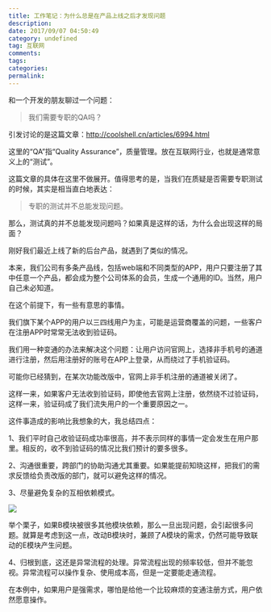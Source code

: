 ```yaml
---
title: 工作笔记：为什么总是在产品上线之后才发现问题
description:
date: 2017/09/07 04:50:49
category: undefined
tag: 互联网
comments:
tags:
categories:
permalink:
---
```



和一个开发的朋友聊过一个问题：

>我们需要专职的QA吗？

引发讨论的是这篇文章：http://coolshell.cn/articles/6994.html

<!--more-->

这里的“QA”指“Quality Assurance”，质量管理。放在互联网行业，也就是通常意义上的“测试”。

这篇文章的具体在这里不做展开。值得思考的是，当我们在质疑是否需要专职测试的时候，其实是相当直白地表达：

>专职的测试并不总能发现问题。

那么，测试真的并不总能发现问题吗？如果真是这样的话，为什么会出现这样的局面？

刚好我们最近上线了新的后台产品，就遇到了类似的情况。

本来，我们公司有多条产品线，包括web端和不同类型的APP，用户只要注册了其中任意一个产品，都会成为整个公司体系的会员，生成一个通用的ID。当然，用户自己未必知道。

在这个前提下，有一些有意思的事情。

我们旗下某个APP的用户以三四线用户为主，可能是运营商覆盖的问题，一些客户在注册APP时常常无法收到验证码。

我们用一种变通的办法来解决这个问题：让用户访问官网上，选择非手机号的通道进行注册，然后用注册好的账号在APP上登录，从而绕过了手机验证码。

可能你已经猜到，在某次功能改版中，官网上非手机注册的通道被关闭了。

这样一来，如果客户无法收到验证码，即使他去官网上注册，依然绕不过验证码，这样一来，验证码成了我们流失用户的一个重要原因之一。

这件事造成的影响比我想象的大，我总结四点：

1、我们平时自己收验证码成功率很高，并不表示同样的事情一定会发生在用户那里。相反的，收不到验证码的情况比我们预计的要多很多。

2、沟通很重要，跨部门的协助沟通尤其重要。如果能提前知晓这样，把我们的需求反馈给负责改版的部门，就可以避免这样的情况。

3、尽量避免复杂的互相依赖模式。

![](http://upload-images.jianshu.io/upload_images/120563-90a3a9473719c7dc.png?imageMogr2/auto-orient/strip%7CimageView2/2/w/1240)

举个栗子，如果B模块被很多其他模块依赖，那么一旦出现问题，会引起很多问题。就算是考虑到这一点，改动B模块时，兼顾了A模块的需求，仍然可能导致联动的E模块产生问题。

4、归根到底，这还是异常流程的处理。异常流程出现的频率较低，但并不能忽视。异常流程可以操作复杂、使用成本高，但是一定要能走通流程。

在本例中，如果用户是强需求，哪怕是给他一个比较麻烦的变通注册方式，用户依然愿意操作。